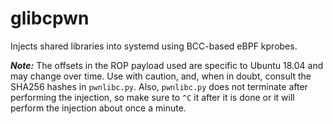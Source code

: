 # glibcpwn

Injects shared libraries into systemd using BCC-based eBPF kprobes.

***Note:*** The offsets in the ROP payload used are specific to Ubuntu 18.04
and may change over time. Use with caution, and, when in doubt, consult the
SHA256 hashes in `pwnlibc.py`. Also, `pwnlibc.py` does not terminate after
performing the injection, so make sure to `^C` it after it is done or it will
perform the injection about once a minute.
